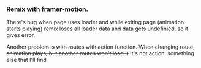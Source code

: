 ### Remix with framer-motion.

There's bug when page uses loader and while exiting page (animation starts playing) remix loses all loader data and data gets undefinied, so it gives error.

~~Another problem is with routes with action function. When changing route, animation plays, but another routes won't load :)~~
It's not action, something else that I'll find
